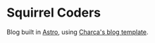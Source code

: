 # Squirrel Coders

Blog built in [Astro](https://astro.build), using [Charca's blog template](https://github.com/Charca/astro-blog-template).
